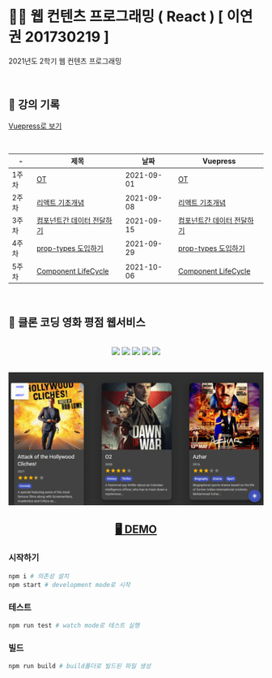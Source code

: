 # 👨‍💻 웹 컨텐츠 프로그래밍 ( React ) [ 이연권 201730219 ]

2021년도 2학기 웹 컨텐츠 프로그래밍

<br />

## 📁 강의 기록

[Vuepress로 보기](https://dalcon10028.github.io/movie_app_2021/review-note/)

<br />

| -     | 제목                                                                                                                    | 날짜       | Vuepress                                                                                           |
| ----- | ----------------------------------------------------------------------------------------------------------------------- | ---------- | -------------------------------------------------------------------------------------------------- |
| 1주차 | [OT](https://github.com/dalcon10028/movie_app_2021/tree/master/docs/src/review-note/2021-09-01)                         | 2021-09-01 | [OT](https://dalcon10028.github.io/movie_app_2021/review-note/2021-09-01/)                         |
| 2주차 | [리액트 기초개념](https://github.com/dalcon10028/movie_app_2021/tree/master/docs/src/review-note/2021-09-08)            | 2021-09-08 | [리액트 기초개념](https://dalcon10028.github.io/movie_app_2021/review-note/2021-09-08/)            |
| 3주차 | [컴포넌트간 데이터 전달하기](https://github.com/dalcon10028/movie_app_2021/tree/master/docs/src/review-note/2021-09-15) | 2021-09-15 | [컴포넌트간 데이터 전달하기](https://dalcon10028.github.io/movie_app_2021/review-note/2021-09-15/) |
| 4주차 | [prop-types 도입하기](https://github.com/dalcon10028/movie_app_2021/tree/master/docs/src/review-note/2021-09-29)        | 2021-09-29 | [prop-types 도입하기](https://dalcon10028.github.io/movie_app_2021/review-note/2021-09-29/)        |
| 5주차 | [Component LifeCycle](https://github.com/dalcon10028/movie_app_2021/tree/master/docs/src/review-note/2021-10-06)        | 2021-10-06 | [Component LifeCycle](https://dalcon10028.github.io/movie_app_2021/review-note/2021-10-06/)        |

<br />

## 🎥 클론 코딩 영화 평점 웹서비스

<br />
<div align="center">
    <img src="https://img.shields.io/badge/html-E34F26?style=for-the-badge&logo=html5&logoColor=white" />
    <img src="https://img.shields.io/badge/css-1572B6?style=for-the-badge&logo=css3&logoColor=white">
    <img src="https://img.shields.io/badge/javascript-F7DF1E?style=for-the-badge&logo=javascript&logoColor=black">
    <img src="https://img.shields.io/badge/react-61DAFB?style=for-the-badge&logo=react&logoColor=white" />
    <img src="https://img.shields.io/badge/material%20ui-0081CB?style=for-the-badge&logo=material-ui&logoColor=white" />
</div>

<br />

<p align="middle">
    <img src="src/assets/main.gif" />
</p>

<h2 align="middle">
    <a href="https://movie-app-yeon.netlify.app/">🖥️ DEMO</a>
</h2>

### 시작하기

```bash
npm i # 의존성 설치
npm start # development mode로 시작
```

### 테스트

```bash
npm run test # watch mode로 테스트 실행
```

### 빌드

```bash
npm run build # build폴더로 빌드된 파일 생성
```
